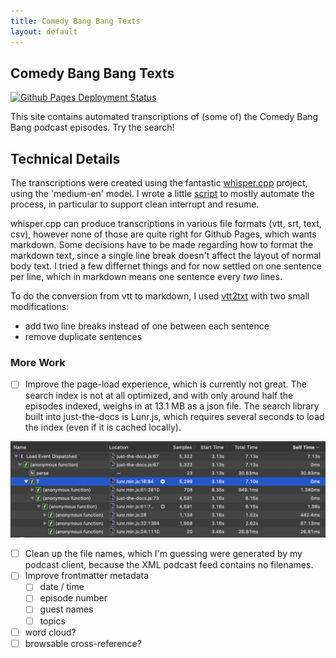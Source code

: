 ```yaml
---
title: Comedy Bang Bang Texts
layout: default
---
```


## Comedy Bang Bang Texts

[![Github Pages Deployment Status](https://github.com/dreness/cbb-texts/actions/workflows/pages.yml/badge.svg)](https://github.com/dreness/cbb-texts/actions/workflows/pages.yml)

This site contains automated transcriptions of (some of) the Comedy Bang Bang podcast episodes. Try the search!

## Technical Details

The transcriptions were created using the fantastic [whisper.cpp](https://github.com/ggerganov/whisper.cpp) project, using the 'medium-en' model. I wrote a little [script](https://gist.github.com/dreness/2ca0bbd16402ff00621974e7815c51ca) to mostly automate the process, in particular to support clean interrupt and resume.

whisper.cpp can produce transcriptions in various file formats (vtt, srt, text, csv), however none of those are quite right for Github Pages, which wants markdown. Some decisions have to be made regarding how to format the markdown text, since a single line break doesn't affect the layout of normal body text. I tried a few differnet things and for now settled on one sentence per line, which in markdown means one sentence every *two* lines.

To do the conversion from vtt to markdown, I used [vtt2txt](https://github.com/TruthfulTechnology/pm-vtt2txt) with two small modifications:

* add two line breaks instead of one between each sentence
* remove duplicate sentences

### More Work

* [ ] Improve the page-load experience, which is currently not great. The search index is not at all optimized, and with only around half the episodes indexed, weighs in at 13.1 MB as a json file. The search library built into just-the-docs is Lunr.js, which requires several seconds to load the index (even if it is cached locally).

![safari dev console depicting lunr.js taking 7.1s to load the page](img/lunr-performance.png)

* [ ] Clean up the file names, which I'm guessing were generated by my podcast client, because the XML podcast feed contains no filenames.
* [ ] Improve frontmatter metadata
  * [ ] date / time
  * [ ] episode number
  * [ ] guest names
  * [ ] topics
* [ ] word cloud?
* [ ] browsable cross-reference?
